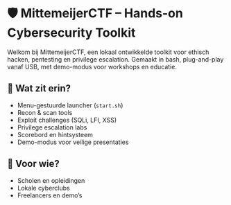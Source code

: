 # 🛡️ MittemeijerCTF – Hands-on Cybersecurity Toolkit

Welkom bij MittemeijerCTF, een lokaal ontwikkelde toolkit voor ethisch hacken, pentesting en privilege escalation. Gemaakt in bash, plug-and-play vanaf USB, met demo-modus voor workshops en educatie.

## 🔧 Wat zit erin?
- Menu-gestuurde launcher (`start.sh`)
- Recon & scan tools
- Exploit challenges (SQLi, LFI, XSS)
- Privilege escalation labs
- Scorebord en hintsysteem
- Demo-modus voor veilige presentaties

## 🧠 Voor wie?
- Scholen en opleidingen
- Lokale cyberclubs
- Freelancers en demo’s

